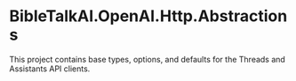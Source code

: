 # BibleTalkAI.OpenAI.Http.Abstractions

This project contains base types, options, and defaults for the Threads and Assistants API clients.
